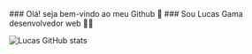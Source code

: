 <div styles="width:100%; align-text:center;" ></div>### Olá! seja bem-vindo ao meu Github 👋
### Sou Lucas Gama desenvolvedor web 👨‍💻

![Lucas GitHub stats](https://github-readme-stats.vercel.app/api?username=lucastgama&show_icons=true&theme=dracula)

### 
